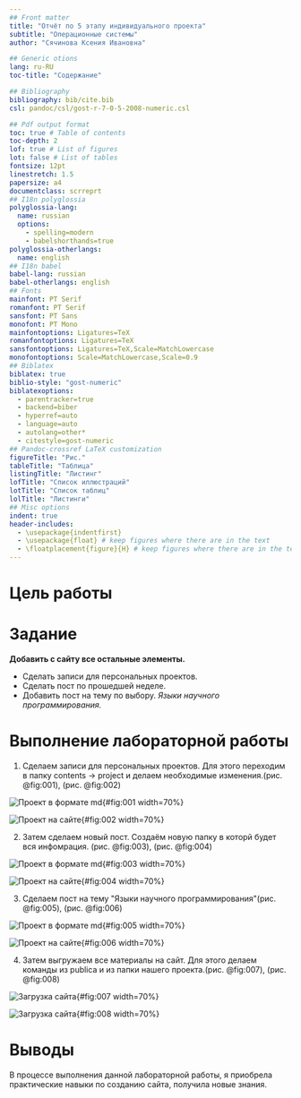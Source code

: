 ```yaml
---
## Front matter
title: "Отчёт по 5 этапу индивидуального проекта"
subtitle: "Операционные системы"
author: "Сячинова Ксения Ивановна"

## Generic otions
lang: ru-RU
toc-title: "Содержание"

## Bibliography
bibliography: bib/cite.bib
csl: pandoc/csl/gost-r-7-0-5-2008-numeric.csl

## Pdf output format
toc: true # Table of contents
toc-depth: 2
lof: true # List of figures
lot: false # List of tables
fontsize: 12pt
linestretch: 1.5
papersize: a4
documentclass: scrreprt
## I18n polyglossia
polyglossia-lang:
  name: russian
  options:
	- spelling=modern
	- babelshorthands=true
polyglossia-otherlangs:
  name: english
## I18n babel
babel-lang: russian
babel-otherlangs: english
## Fonts
mainfont: PT Serif
romanfont: PT Serif
sansfont: PT Sans
monofont: PT Mono
mainfontoptions: Ligatures=TeX
romanfontoptions: Ligatures=TeX
sansfontoptions: Ligatures=TeX,Scale=MatchLowercase
monofontoptions: Scale=MatchLowercase,Scale=0.9
## Biblatex
biblatex: true
biblio-style: "gost-numeric"
biblatexoptions:
  - parentracker=true
  - backend=biber
  - hyperref=auto
  - language=auto
  - autolang=other*
  - citestyle=gost-numeric
## Pandoc-crossref LaTeX customization
figureTitle: "Рис."
tableTitle: "Таблица"
listingTitle: "Листинг"
lofTitle: "Список иллюстраций"
lotTitle: "Список таблиц"
lolTitle: "Листинги"
## Misc options
indent: true
header-includes:
  - \usepackage{indentfirst}
  - \usepackage{float} # keep figures where there are in the text
  - \floatplacement{figure}{H} # keep figures where there are in the text
---
```


# Цель работы


# Задание

**Добавить с сайту все остальные элементы.**
- Сделать записи для персональных проектов.
- Сделать пост по прошедшей неделе.
- Добавить пост на тему по выбору.
 *Языки научного программирования.*

# Выполнение лабораторной работы

1. Сделаем записи для персональных проектов. Для этого переходим в папку
contents -> project и делаем необходимые изменения.(рис. @fig:001), (рис. @fig:002)

![Проект в формате md](image/1.png){#fig:001 width=70%}

![Проект на сайте](image/2.png){#fig:002 width=70%}

2. Затем сделаем новый пост. Создаём новую папку в которй будет вся инфомрация. (рис. @fig:003), (рис. @fig:004)

![Проект в формате md](image/3.png){#fig:003 width=70%}

![Проект на сайте](image/4.png){#fig:004 width=70%}

3. Сделаем пост на тему "Языки научного программирования"(рис. @fig:005), (рис. @fig:006)

![Проект в формате md](image/5.png){#fig:005 width=70%}

![Проект на сайте](image/6.png){#fig:006 width=70%}

4. Затем выгружаем все материалы на сайт. Для этого делаем команды из publica и из папки нашего проекта.(рис. @fig:007), (рис. @fig:008)

![Загрузка сайта](image/7.png){#fig:007 width=70%}

![Загрузка сайта](image/8.png){#fig:008 width=70%}

# Выводы

В процессе выполнения данной лабораторной работы, я приобрела практические навыки по созданию сайта, получила новые знания. 
